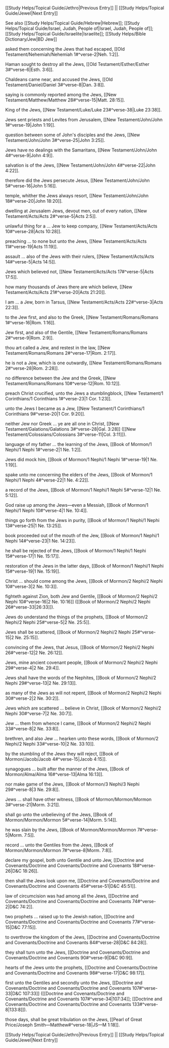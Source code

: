 [[Study Helps/Topical Guide/Jethro|Previous Entry]]  ||  [[Study Helps/Topical Guide/Jewel|Next Entry]]

 See also [[Study Helps/Topical Guide/Hebrew|Hebrew]]; [[Study Helps/Topical Guide/Israel, Judah, People of|Israel, Judah, People of]]; [[Study Helps/Topical Guide/Israelite|Israelite]]; [[Study Helps/Bible Dictionary/Jew|BD Jew]]

 asked them concerning the Jews that had escaped, [[Old Testament/Nehemiah/Nehemiah 1#^verse-2|Neh. 1:2]].

 Haman sought to destroy all the Jews, [[Old Testament/Esther/Esther 3#^verse-6|Esth. 3:6]].

 Chaldeans came near, and accused the Jews, [[Old Testament/Daniel/Daniel 3#^verse-8|Dan. 3:8]].

 saying is commonly reported among the Jews, [[New Testament/Matthew/Matthew 28#^verse-15|Matt. 28:15]].

 King of the Jews, [[New Testament/Luke/Luke 23#^verse-38|Luke 23:38]].

 Jews sent priests and Levites from Jerusalem, [[New Testament/John/John 1#^verse-19|John 1:19]].

 question between some of John's disciples and the Jews, [[New Testament/John/John 3#^verse-25|John 3:25]].

 Jews have no dealings with the Samaritans, [[New Testament/John/John 4#^verse-9|John 4:9]].

 salvation is of the Jews, [[New Testament/John/John 4#^verse-22|John 4:22]].

 therefore did the Jews persecute Jesus, [[New Testament/John/John 5#^verse-16|John 5:16]].

 temple, whither the Jews always resort, [[New Testament/John/John 18#^verse-20|John 18:20]].

 dwelling at Jerusalem Jews, devout men, out of every nation, [[New Testament/Acts/Acts 2#^verse-5|Acts 2:5]].

 unlawful thing for a ... Jew to keep company, [[New Testament/Acts/Acts 10#^verse-28|Acts 10:28]].

 preaching ... to none but unto the Jews, [[New Testament/Acts/Acts 11#^verse-19|Acts 11:19]].

 assault ... also of the Jews with their rulers, [[New Testament/Acts/Acts 14#^verse-5|Acts 14:5]].

 Jews which believed not, [[New Testament/Acts/Acts 17#^verse-5|Acts 17:5]].

 how many thousands of Jews there are which believe, [[New Testament/Acts/Acts 21#^verse-20|Acts 21:20]].

 I am ... a Jew, born in Tarsus, [[New Testament/Acts/Acts 22#^verse-3|Acts 22:3]].

 to the Jew first, and also to the Greek, [[New Testament/Romans/Romans 1#^verse-16|Rom. 1:16]].

 Jew first, and also of the Gentile, [[New Testament/Romans/Romans 2#^verse-9|Rom. 2:9]].

 thou art called a Jew, and restest in the law, [[New Testament/Romans/Romans 2#^verse-17|Rom. 2:17]].

 he is not a Jew, which is one outwardly, [[New Testament/Romans/Romans 2#^verse-28|Rom. 2:28]].

 no difference between the Jew and the Greek, [[New Testament/Romans/Romans 10#^verse-12|Rom. 10:12]].

 preach Christ crucified, unto the Jews a stumblingblock, [[New Testament/1 Corinthians/1 Corinthians 1#^verse-23|1 Cor. 1:23]].

 unto the Jews I became as a Jew, [[New Testament/1 Corinthians/1 Corinthians 9#^verse-20|1 Cor. 9:20]].

 neither Jew nor Greek ... ye are all one in Christ, [[New Testament/Galations/Galations 3#^verse-28|Gal. 3:28]] ([[New Testament/Colossians/Colossians 3#^verse-11|Col. 3:11]]).

 language of my father ... the learning of the Jews, [[Book of Mormon/1 Nephi/1 Nephi 1#^verse-2|1 Ne. 1:2]].

 Jews did mock him, [[Book of Mormon/1 Nephi/1 Nephi 1#^verse-19|1 Ne. 1:19]].

 spake unto me concerning the elders of the Jews, [[Book of Mormon/1 Nephi/1 Nephi 4#^verse-22|1 Ne. 4:22]].

 a record of the Jews, [[Book of Mormon/1 Nephi/1 Nephi 5#^verse-12|1 Ne. 5:12]].

 God raise up among the Jews—even a Messiah, [[Book of Mormon/1 Nephi/1 Nephi 10#^verse-4|1 Ne. 10:4]].

 things go forth from the Jews in purity, [[Book of Mormon/1 Nephi/1 Nephi 13#^verse-25|1 Ne. 13:25]].

 book proceeded out of the mouth of the Jew, [[Book of Mormon/1 Nephi/1 Nephi 14#^verse-23|1 Ne. 14:23]].

 he shall be rejected of the Jews, [[Book of Mormon/1 Nephi/1 Nephi 15#^verse-17|1 Ne. 15:17]].

 restoration of the Jews in the latter days, [[Book of Mormon/1 Nephi/1 Nephi 15#^verse-19|1 Ne. 15:19]].

 Christ ... should come among the Jews, [[Book of Mormon/2 Nephi/2 Nephi 10#^verse-3|2 Ne. 10:3]].

 fighteth against Zion, both Jew and Gentile, [[Book of Mormon/2 Nephi/2 Nephi 10#^verse-16|2 Ne. 10:16]] ([[Book of Mormon/2 Nephi/2 Nephi 26#^verse-33|26:33]]).

 Jews do understand the things of the prophets, [[Book of Mormon/2 Nephi/2 Nephi 25#^verse-5|2 Ne. 25:5]].

 Jews shall be scattered, [[Book of Mormon/2 Nephi/2 Nephi 25#^verse-15|2 Ne. 25:15]].

 convincing of the Jews, that Jesus, [[Book of Mormon/2 Nephi/2 Nephi 26#^verse-12|2 Ne. 26:12]].

 Jews, mine ancient covenant people, [[Book of Mormon/2 Nephi/2 Nephi 29#^verse-4|2 Ne. 29:4]].

 Jews shall have the words of the Nephites, [[Book of Mormon/2 Nephi/2 Nephi 29#^verse-13|2 Ne. 29:13]].

 as many of the Jews as will not repent, [[Book of Mormon/2 Nephi/2 Nephi 30#^verse-2|2 Ne. 30:2]].

 Jews which are scattered ... believe in Christ, [[Book of Mormon/2 Nephi/2 Nephi 30#^verse-7|2 Ne. 30:7]].

 Jew ... them from whence I came, [[Book of Mormon/2 Nephi/2 Nephi 33#^verse-8|2 Ne. 33:8]].

 brethren, and also Jew ... hearken unto these words, [[Book of Mormon/2 Nephi/2 Nephi 33#^verse-10|2 Ne. 33:10]].

 by the stumbling of the Jews they will reject, [[Book of Mormon/Jacob/Jacob 4#^verse-15|Jacob 4:15]].

 synagogues ... built after the manner of the Jews, [[Book of Mormon/Alma/Alma 16#^verse-13|Alma 16:13]].

 nor make game of the Jews, [[Book of Mormon/3 Nephi/3 Nephi 29#^verse-8|3 Ne. 29:8]].

 Jews ... shall have other witness, [[Book of Mormon/Mormon/Mormon 3#^verse-21|Morm. 3:21]].

 shall go unto the unbelieving of the Jews, [[Book of Mormon/Mormon/Mormon 5#^verse-14|Morm. 5:14]].

 he was slain by the Jews, [[Book of Mormon/Mormon/Mormon 7#^verse-5|Morm. 7:5]].

 record ... unto the Gentiles from the Jews, [[Book of Mormon/Mormon/Mormon 7#^verse-8|Morm. 7:8]].

 declare my gospel, both unto Gentile and unto Jew, [[Doctrine and Covenants/Doctrine and Covenants/Doctrine and Covenants 18#^verse-26|D&C 18:26]].

 then shall the Jews look upon me, [[Doctrine and Covenants/Doctrine and Covenants/Doctrine and Covenants 45#^verse-51|D&C 45:51]].

 law of circumcision was had among all the Jews, [[Doctrine and Covenants/Doctrine and Covenants/Doctrine and Covenants 74#^verse-2|D&C 74:2]].

 two prophets ... raised up to the Jewish nation, [[Doctrine and Covenants/Doctrine and Covenants/Doctrine and Covenants 77#^verse-15|D&C 77:15]].

 to overthrow the kingdom of the Jews, [[Doctrine and Covenants/Doctrine and Covenants/Doctrine and Covenants 84#^verse-28|D&C 84:28]].

 they shall turn unto the Jews, [[Doctrine and Covenants/Doctrine and Covenants/Doctrine and Covenants 90#^verse-9|D&C 90:9]].

 hearts of the Jews unto the prophets, [[Doctrine and Covenants/Doctrine and Covenants/Doctrine and Covenants 98#^verse-17|D&C 98:17]].

 first unto the Gentiles and secondly unto the Jews, [[Doctrine and Covenants/Doctrine and Covenants/Doctrine and Covenants 107#^verse-33|D&C 107:33]] ([[Doctrine and Covenants/Doctrine and Covenants/Doctrine and Covenants 107#^verse-34|107:34]]; [[Doctrine and Covenants/Doctrine and Covenants/Doctrine and Covenants 133#^verse-8|133:8]]).

 those days, shall be great tribulation on the Jews, [[Pearl of Great Price/Joseph Smith—Matthew#^verse-18|JS—M 1:18]].

[[Study Helps/Topical Guide/Jethro|Previous Entry]]  ||  [[Study Helps/Topical Guide/Jewel|Next Entry]]